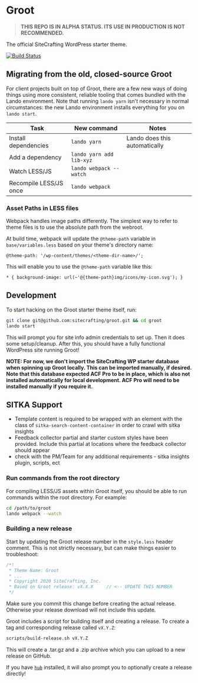 # Groot

> **THIS REPO IS IN ALPHA STATUS. ITS USE IN PRODUCTION IS NOT RECOMMENDED.**

The official SiteCrafting WordPress starter theme.

[![Build Status](https://travis-ci.org/sitecrafting/groot.svg?branch=master)](https://travis-ci.org/sitecrafting/groot)

## Migrating from the old, closed-source Groot

For client projects built on top of Groot, there are a few new ways of doing things using more consistent, reliable tooling that comes bundled with the Lando environment. Note that running `lando yarn` isn't necessary in normal circumstances: the new Lando environment installs everything for you on `lando start`.

| Task                   |  New command              | Notes                         |
| ---------------------- | ------------------------ | ----------------------------- |
| Install dependencies   | `lando yarn`             | Lando does this automatically |
| Add a dependency       | `lando yarn add lib-xyz` |                               |
| Watch LESS/JS          | `lando webpack --watch`  |                               |
| Recompile LESS/JS once | `lando webpack`          |                               |

### Asset Paths in LESS files

Webpack handles image paths differently. The simplest way to refer to theme files is to use the absolute path from the webroot.

At build time, webpack will update the `@theme-path` variable in `base/variables.less` based on your theme's directory name:

```less
@theme-path: '/wp-content/themes/<theme-dir-name>/';
```

This will enable you to use the `@theme-path` variable like this:

```less
* { background-image: url(~'@{theme-path}img/icons/my-icon.svg'); }
```

## Development

To start hacking on the Groot starter theme itself, run:

```bash
git clone git@github.com:sitecrafting/groot.git && cd groot
lando start
```

This will prompt you for site info admin credentials to set up. Then it does some setup/cleanup. After this, you should have a fully functional WordPress site running Groot!

__NOTE: For now, we don't import the SiteCrafting WP starter database when spinning up Groot locally. This can be imported manually, if desired. Note that this database expected ACF Pro to be in place, which is also not installed automatically for local development. ACF Pro will need to be installed manually if you require it.__

## SITKA Support
* Template content is required to be wrapped with an element with the class of `sitka-search-content-container` in order to crawl with sitka insights
* Feedback collector partial and starter custom styles have been provided. Include this partial at locations where the feedback collector should appear
* check with the PM/Team for any additional requirements - sitka insights plugin, scripts, ect

### Run commands from the root directory

For compiling LESS/JS assets within Groot itself, you should be able to run commands within the root directory. For example:

```bash
cd /path/to/groot
lando webpack --watch
```

### Building a new release

Start by updating the Groot release number in the `style.less` header comment. This is not strictly necessary, but can make things easier to troubleshoot:

```css
/*!
 * Theme Name: Groot
 * ...
 * Copyright 2020 SiteCrafting, Inc.
 * Based on Groot release: vX.X.X     // <-- UPDATE THIS NUMBER
 */
```

Make sure you commit this change before creating the actual release. Otherwise your release download will not include this update.

Groot includes a script for building itself and creating a release. To create a tag and corresponding release called `vX.Y.Z`:

```bash
scripts/build-release.sh vX.Y.Z
```

This will create a .tar.gz and a .zip archive which you can upload to a new release on GitHub.

If you have [`hub`](https://hub.github.com/) installed, it will also prompt you to optionally create a release directly!
